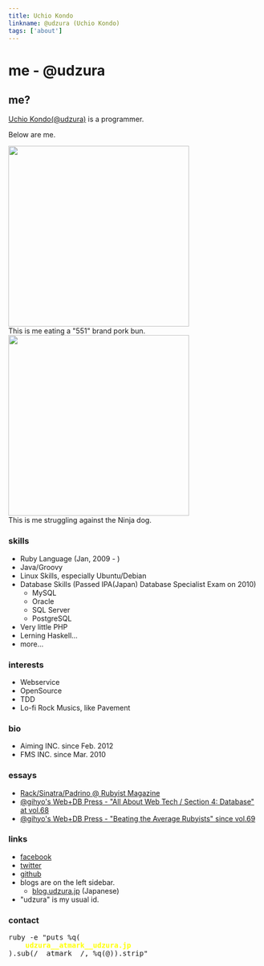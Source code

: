```yaml
--- 
title: Uchio Kondo
linkname: @udzura (Uchio Kondo)
tags: ['about']
---
```


# me - @udzura #

## me? ##

[Uchio Kondo(@udzura)](http://twitter.com/udzura) is a programmer.

Below are me.

<div class='images'>
  <a href="/images/uchio.jpg" rel="lightbox" title="this is uchio."><img src="/images/uchio.jpg" width="360" /></a>
  <div>This is me eating a "551" brand pork bun.</div>
  <a href="/images/ninja.jpg" rel="lightbox" title="this is uchio."><img src="/images/ninja.jpg" width="360" /></a>
  <div>This is me struggling against the Ninja dog.</div>

</div>

### skills ###

* Ruby Language (Jan, 2009 - )
* Java/Groovy
* Linux Skills, especially Ubuntu/Debian
* Database Skills (Passed IPA(Japan) Database Specialist Exam on 2010)
  * MySQL
  * Oracle
  * SQL Server
  * PostgreSQL
* Very little PHP
* Lerning Haskell...
* more...

### interests ###

* Webservice
* OpenSource
* TDD
* Lo-fi Rock Musics, like Pavement

### bio ##

* Aiming INC. since Feb. 2012
* FMS INC. since Mar. 2010

### essays ###

* [Rack/Sinatra/Padrino @ Rubyist Magazine](http://jp.rubyist.net/magazine/?0036-SinatraReintroduction)
* [@gihyo's Web+DB Press - "All About Web Tech / Section 4: Database" at vol.68](http://gihyo.jp/magazine/wdpress/archive/2012/vol68)
* [@gihyo's Web+DB Press - "Beating the Average Rubyists" since vol.69](http://gihyo.jp/magazine/wdpress/archive/2012/vol69)

### links ##

* [facebook](http://www.facebook.com/uchio.kondo)
* [twitter](http://twitter.com/udzura)
* [github](https://github.com/udzura)
* blogs are on the left sidebar.
  * [blog.udzura.jp](http://blog.udzura.jp) (Japanese)
* "udzura" is my usual id.

### contact ##

<pre class='sh_sourceCode'>ruby -e "puts %q(&#x000A;    <span style="color: yellow !important; font-weight: bold !important;">udzura__atmark__udzura.jp</span>&#x000A;).sub(/__atmark__/, %q(@)).strip"&#x000A;</pre>


